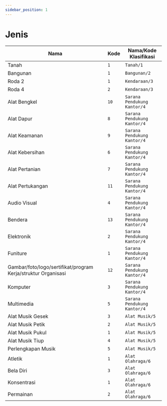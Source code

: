 ```yaml
---
sidebar_position: 1
---
```


# Jenis

| **Nama** | **Kode** | **Nama/Kode Klasifikasi** |
| --- | --- | --- |
| Tanah | `1` | `Tanah/1` |
| Bangunan | `1` | `Bangunan/2` |
| Roda 2 | `1` | `Kendaraan/3` |
| Roda 4 | `2` | `Kendaraan/3` |
| Alat Bengkel | `10` | `Sarana Pendukung Kantor/4` |
| Alat Dapur | `8` | `Sarana Pendukung Kantor/4` |
| Alat Keamanan | `9` | `Sarana Pendukung Kantor/4` |
| Alat Kebersihan | `6` | `Sarana Pendukung Kantor/4` |
| Alat Pertanian | `7` | `Sarana Pendukung Kantor/4` |
| Alat Pertukangan | `11` | `Sarana Pendukung Kantor/4` |
| Audio Visual | `4` | `Sarana Pendukung Kantor/4` |
| Bendera | `13` | `Sarana Pendukung Kantor/4` |
| Elektronik | `2` | `Sarana Pendukung Kantor/4` |
| Funiture | `1` | `Sarana Pendukung Kantor/4` |
| Gambar/foto/logo/sertifikat/program Kerja/struktur Organisasi | `12` | `Sarana Pendukung Kantor/4` |
| Komputer | `3` | `Sarana Pendukung Kantor/4` |
| Multimedia | `5` | `Sarana Pendukung Kantor/4` |
| Alat Musik Gesek | `3` | `Alat Musik/5` |
| Alat Musik Petik | `2` | `Alat Musik/5` |
| Alat Musik Pukul | `1` | `Alat Musik/5` |
| Alat Musik Tiup | `4` | `Alat Musik/5` |
| Perlengkapan Musik | `5` | `Alat Musik/5` |
| Atletik | `1` | `Alat Olahraga/6` |
| Bela Diri | `3` | `Alat Olahraga/6` |
| Konsentrasi | `1` | `Alat Olahraga/6` |
| Permainan | `2` | `Alat Olahraga/6` |